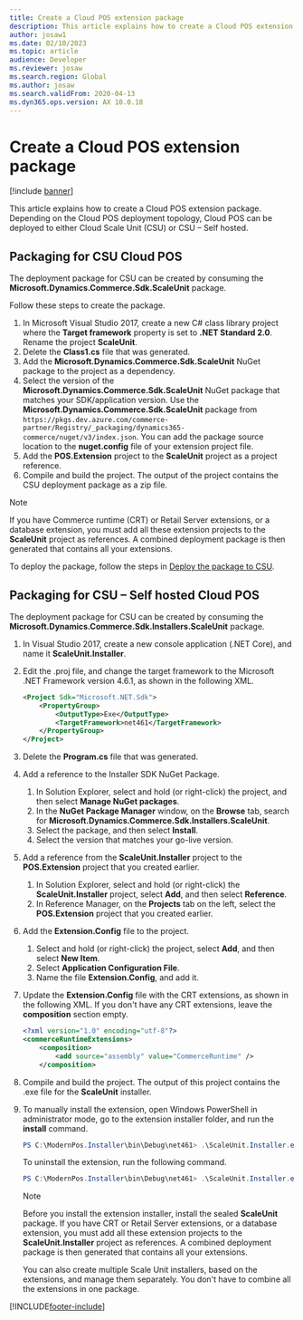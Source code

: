 ```yaml
---
title: Create a Cloud POS extension package
description: This article explains how to create a Cloud POS extension package.
author: josaw1
ms.date: 02/10/2023
ms.topic: article
audience: Developer
ms.reviewer: josaw
ms.search.region: Global
ms.author: josaw
ms.search.validFrom: 2020-04-13
ms.dyn365.ops.version: AX 10.0.18
---
```


# Create a Cloud POS extension package

[!include [banner](../../../includes/banner.md)]

This article explains how to create a Cloud POS extension package. Depending on the Cloud POS deployment topology, Cloud POS can be deployed to either Cloud Scale Unit (CSU) or CSU – Self hosted.

## Packaging for CSU Cloud POS

The deployment package for CSU can be created by consuming the **Microsoft.Dynamics.Commerce.Sdk.ScaleUnit** package.

Follow these steps to create the package.

1. In Microsoft Visual Studio 2017, create a new C\# class library project where the **Target framework** property is set to **.NET Standard 2.0**. Rename the project **ScaleUnit**.
2. Delete the **Class1.cs** file that was generated.
3. Add the **Microsoft.Dynamics.Commerce.Sdk.ScaleUnit** NuGet package to the project as a dependency.
4. Select the version of the **Microsoft.Dynamics.Commerce.Sdk.ScaleUnit** NuGet package that matches your SDK/application version. Use the **Microsoft.Dynamics.Commerce.Sdk.ScaleUnit** package from `https://pkgs.dev.azure.com/commerce-partner/Registry/_packaging/dynamics365-commerce/nuget/v3/index.json`. You can add the package source location to the **nuget.config** file of your extension project file.
5. Add the **POS.Extension** project to the **ScaleUnit** project as a project reference.
6. Compile and build the project. The output of the project contains the CSU deployment package as a zip file.

> [!NOTE]
> If you have Commerce runtime (CRT) or Retail Server extensions, or a database extension, you must add all these extension projects to the **ScaleUnit** project as references. A combined deployment package is then generated that contains all your extensions.

To deploy the package, follow the steps in [Deploy the package to CSU](../retail-sdk/retail-sdk-packaging.md#deploy-the-package-to-csu).

## Packaging for CSU – Self hosted Cloud POS

The deployment package for CSU can be created by consuming the **Microsoft.Dynamics.Commerce.Sdk.Installers.ScaleUnit** package.

1. In Visual Studio 2017, create a new console application (.NET Core), and name it **ScaleUnit.Installer**.
2. Edit the .proj file, and change the target framework to the Microsoft .NET Framework version 4.6.1, as shown in the following XML.

    ```xml
    <Project Sdk="Microsoft.NET.Sdk">
        <PropertyGroup>
            <OutputType>Exe</OutputType>
            <TargetFramework>net461</TargetFramework>
        </PropertyGroup>
    </Project>
    ```

3. Delete the **Program.cs** file that was generated.
4. Add a reference to the Installer SDK NuGet Package.

    1. In Solution Explorer, select and hold (or right-click) the project, and then select **Manage NuGet packages**.
    2. In the **NuGet Package Manager** window, on the **Browse** tab, search for **Microsoft.Dynamics.Commerce.Sdk.Installers.ScaleUnit**.
    3. Select the package, and then select **Install**.
    4. Select the version that matches your go-live version.

5. Add a reference from the **ScaleUnit.Installer** project to the **POS.Extension** project that you created earlier.

    1. In Solution Explorer, select and hold (or right-click) the **ScaleUnit.Installer** project, select **Add**, and then select **Reference**.
    2. In Reference Manager, on the **Projects** tab on the left, select the **POS.Extension** project that you created earlier.

6. Add the **Extension.Config** file to the project.

    1. Select and hold (or right-click) the project, select **Add**, and then select **New Item**.
    2. Select **Application Configuration File**.
    3. Name the file **Extension.Config**, and add it.

7. Update the **Extension.Config** file with the CRT extensions, as shown in the following XML. If you don't have any CRT extensions, leave the **composition** section empty.

    ```xml
    <?xml version="1.0" encoding="utf-8"?>
    <commerceRuntimeExtensions>
        <composition>
            <add source="assembly" value="CommerceRuntime" />
        </composition>
    ```

8. Compile and build the project. The output of this project contains the .exe file for the **ScaleUnit** installer.
9. To manually install the extension, open Windows PowerShell in administrator mode, go to the extension installer folder, and run the **install** command.

    ```powershell
    PS C:\ModernPos.Installer\bin\Debug\net461> .\ScaleUnit.Installer.exe install
    ```

    To uninstall the extension, run the following command.

    ```powershell
    PS C:\ModernPos.Installer\bin\Debug\net461> .\ScaleUnit.Installer.exe
    ```

    > [!NOTE]
    > Before you install the extension installer, install the sealed **ScaleUnit** package. If you have CRT or Retail Server extensions, or a database extension, you must add all these extension projects to the **ScaleUnit.Installer** project as references. A combined deployment package is then generated that contains all your extensions.
    >
    > You can also create multiple Scale Unit installers, based on the extensions, and manage them separately. You don't have to combine all the extensions in one package.

[!INCLUDE[footer-include](../../../includes/footer-banner.md)]
